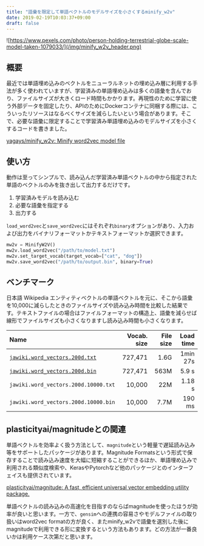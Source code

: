 ```yaml
---
title: "語彙を限定して単語ベクトルのモデルサイズを小さくするminify_w2v"
date: 2019-02-19T10:03:37+09:00
draft: false
---
```


![https://www.pexels.com/photo/person-holding-terrestrial-globe-scale-model-taken-1079033/](/img/minify_w2v_header.png)

## 概要

最近では単語埋め込みのベクトルをニューラルネットの埋め込み層に利用する手法が多く使われていますが、学習済みの単語埋め込みは多くの語彙を含んでおり、ファイルサイズが大きくロード時間もかかります。再現性のために学習に使う外部データを固定したり、APIのためにDockerコンテナに同梱する際には、こういったリソースはなるべくサイズを減らしたいという場合があります。そこで、必要な語彙に限定することで学習済み単語埋め込みのモデルサイズを小さくするコードを書きました。

[yagays/minify_w2v: Minify word2vec model file](https://github.com/yagays/minify_w2v)

## 使い方

動作は至ってシンプルで、読み込んだ学習済み単語ベクトルの中から指定された単語のベクトルのみを抜き出して出力するだけです。

1.  学習済みモデルを読み込む
2.  必要な語彙を指定する
3.  出力する

`load_word2vec`と`save_word2vec`にはそれぞれ`binary`オプションがあり、入力および出力をバイナリフォーマットかテキストフォーマットか選択できます。

```py
mw2v = MinifyW2V()
mw2v.load_word2vec("/path/to/model.txt")
mw2v.set_target_vocab(target_vocab=["cat", "dog"])
mw2v.save_word2vec("/path/to/output.bin", binary=True)
```

## ベンチマーク

日本語 Wikipedia エンティティベクトルの単語ベクトルを元に、そこから語彙を10,000に減らしたときのファイルサイズや読み込み時間を比較した結果です。テキストファイルの場合はファイルフォーマットの構造上、語彙を減らせば線形でファイルサイズも小さくなりますし読み込み時間も小さくなります。

| Name                                                                         | Vocab. size | File size | Load time |
| :--------------------------------------------------------------------------- | ----------: | --------: | --------: |
| [`jawiki.word_vectors.200d.txt`](https://github.com/singletongue/WikiEntVec) |     727,471 |      1.6G |  1min 27s |
| [`jawiki.word_vectors.200d.bin`](https://github.com/singletongue/WikiEntVec) |     727,471 |      563M |     5.9 s |
| `jawiki.word_vectors.200d.10000.txt`                                         |      10,000 |       22M |    1.18 s |
| `jawiki.word_vectors.200d.10000.bin`                                         |      10,000 |      7.7M |    190 ms |

## plasticityai/magnitudeとの関連
単語ベクトルを効率よく扱う方法として、`magnitude`という軽量で遅延読み込み等をサポートしたパッケージがあります。Magnitude Formatsという形式で保存することで読み込み速度を大幅に短縮することができるほか、単語埋め込みで利用される類似度検索や、KerasやPytorchなど他のパッケージとのインターフェイスも提供されています。

[plasticityai/magnitude: A fast, efficient universal vector embedding utility package\.](https://github.com/plasticityai/magnitude)

単語ベクトルの読み込みの高速化を目指すのならばmagnitudeを使ったほうが効率が良いと思います。一方で、`gensim`への連携の容易さやモデルファイルの取り扱いはword2vec formatの方が良く、またminify_w2vで語彙を選別した後にmagnitudeで利用できる形に変換するという方法もあります。どの方法が一番良いかは利用ケース次第だと思います。
